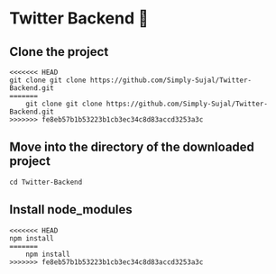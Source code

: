 # Twitter Backend 🚀

## Clone the project

```
<<<<<<< HEAD
git clone git clone https://github.com/Simply-Sujal/Twitter-Backend.git
=======
    git clone git clone https://github.com/Simply-Sujal/Twitter-Backend.git
>>>>>>> fe8eb57b1b53223b1cb3ec34c8d83accd3253a3c
```

## Move into the directory of the downloaded project

```
cd Twitter-Backend
```

## Install node_modules

```
<<<<<<< HEAD
npm install
=======
    npm install
>>>>>>> fe8eb57b1b53223b1cb3ec34c8d83accd3253a3c
```
